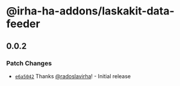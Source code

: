 # @irha-ha-addons/laskakit-data-feeder

## 0.0.2

### Patch Changes

- [`e6a5042`](https://github.com/radoslavirha/ha-addons/commit/e6a5042cddec5b06d5b69d64cb9e7ca40b4b9f8c) Thanks [@radoslavirha](https://github.com/radoslavirha)! - Initial release
